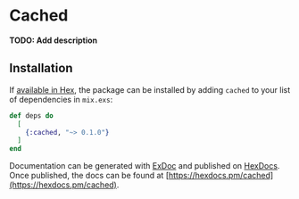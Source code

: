 # Cached

**TODO: Add description**

## Installation

If [available in Hex](https://hex.pm/docs/publish), the package can be installed
by adding `cached` to your list of dependencies in `mix.exs`:

```elixir
def deps do
  [
    {:cached, "~> 0.1.0"}
  ]
end
```

Documentation can be generated with [ExDoc](https://github.com/elixir-lang/ex_doc)
and published on [HexDocs](https://hexdocs.pm). Once published, the docs can
be found at [https://hexdocs.pm/cached](https://hexdocs.pm/cached).


